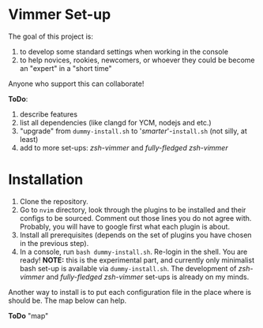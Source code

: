# Vimmer Set-up 

The goal of this project is:  
1. to develop some standard settings when working in the console  
2. to help novices, rookies, newcomers, or whoever they could be become an "expert"
in a "short time"

Anyone who support this can collaborate!

**ToDo**:
1. describe features
2. list all dependencies (like clangd for YCM, nodejs and etc.)
3. "upgrade" from `dummy-install.sh` to '_smarter_'-`install.sh` (not silly, at least)
4. add to more set-ups: _zsh-vimmer_ and _fully-fledged zsh-vimmer_

# Installation

1. Clone the repository.
2. Go to `nvim` directory, look through the plugins to be installed
and their configs to be sourced. Comment out those lines you do not
agree with. Probably, you will have to google first what each plugin
is about.
3. Install all prerequisites (depends on the set of plugins you have
chosen in the previous step). 
4. In a console, run `bash dummy-install.sh`. Re-login in the shell. You are ready!
**NOTE:** this is the experimental part, and currently only minimalist bash set-up
is available via `dummy-install.sh`. The development of _zsh-vimmer_ and _fully-fledged
zsh-vimmer_ set-ups is already on my minds.

Another way to install is to put each configuration file in the place
where is should be. The map below can help.

**ToDo** "map"
